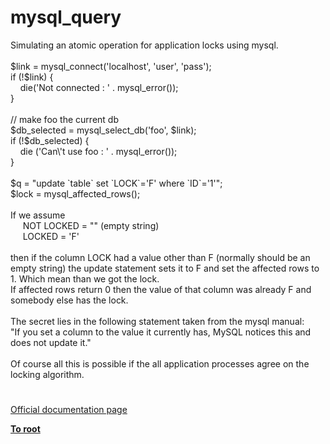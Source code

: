 # mysql_query




<div class="phpcode"><span class="html">
Simulating an atomic operation for application locks using mysql.<br><br>$link = mysql_connect(&apos;localhost&apos;, &apos;user&apos;, &apos;pass&apos;);<br>if (!$link) {<br>&#xA0; &#xA0; die(&apos;Not connected : &apos; . mysql_error());<br>}<br><br>// make foo the current db<br>$db_selected = mysql_select_db(&apos;foo&apos;, $link);<br>if (!$db_selected) {<br>&#xA0; &#xA0; die (&apos;Can\&apos;t use foo : &apos; . mysql_error());<br>}<br><br>$q = &quot;update `table` set `LOCK`=&apos;F&apos; where `ID`=&apos;1&apos;&quot;;<br>$lock = mysql_affected_rows();<br><br>If we assume<br>&#xA0; &#xA0;&#xA0; NOT LOCKED = &quot;&quot; (empty string)<br>&#xA0; &#xA0;&#xA0; LOCKED = &apos;F&apos;<br><br>then if the column LOCK had a value other than F (normally should be an empty string) the update statement sets it to F and set the affected rows to 1. Which mean than we got the lock.<br>If affected rows return 0 then the value of that column was already F and somebody else has the lock.<br><br>The secret lies in the following statement taken from the mysql manual:<br>&quot;If you set a column to the value it currently has, MySQL notices this and does not update it.&quot;<br><br>Of course all this is possible if the all application processes agree on the locking algorithm.</span>
</div>
  

#

[Official documentation page](https://www.php.net/manual/en/function.mysql-query.php)

**[To root](/README.md)**